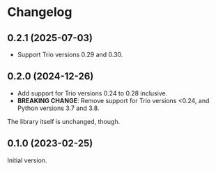 # Changelog

## 0.2.1 (2025-07-03)

  * Support Trio versions 0.29 and 0.30.

## 0.2.0 (2024-12-26)

  * Add support for Trio versions 0.24 to 0.28 inclusive.
  * __BREAKING CHANGE__: Remove support for Trio versions <0.24, and Python
    versions 3.7 and 3.8.

The library itself is unchanged, though.

## 0.1.0 (2023-02-25)
Initial version.
